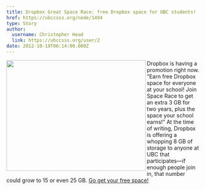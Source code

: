 ```yaml
---
title: Dropbox Great Space Race: free Dropbox space for UBC students! 
href: https://ubccsss.org/node/1494
type: Story
author:
  username: Christopher Head
  link: https://ubccsss.org/user/2
date: 2012-10-19T06:14:00.000Z
---
```


<div class="field field-name-body field-type-text-with-summary field-label-hidden"><div class="field-items"><div class="field-item even"><p><img src="/files/20121018-rocket-splash.jpg" width="363" height="290" alt="" align="left"></p>
<p>Dropbox is having a promotion right now. &#x201C;Earn free Dropbox space for everyone at your school! Join Space Race to get an extra 3 GB for two years, plus the space your school earns!&#x201D; At the time of writing, Dropbox is offering a whopping 8 GB of storage to anyone at UBC that participates&#x2014;if enough people join in, that number could grow to 15 or even 25 GB. <a href="https://dropbox.com/spacerace">Go get your free space!</a></p>
</div></div></div>    <footer>
          </footer>